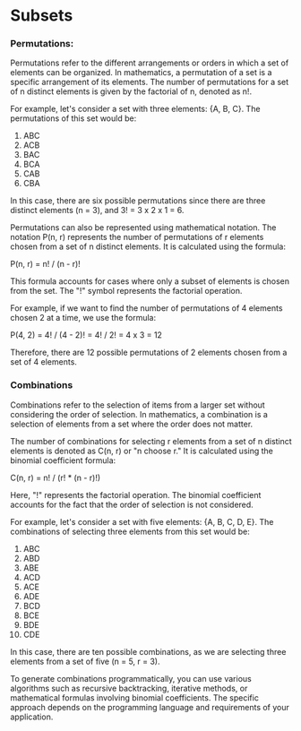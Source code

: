 # Subsets

### Permutations:
Permutations refer to the different arrangements or orders in which a set of elements can be organized. In mathematics, a permutation of a set is a specific arrangement of its elements. The number of permutations for a set of n distinct elements is given by the factorial of n, denoted as n!.

For example, let's consider a set with three elements: {A, B, C}. The permutations of this set would be:

1. ABC
2. ACB
3. BAC
4. BCA
5. CAB
6. CBA

In this case, there are six possible permutations since there are three distinct elements (n = 3), and 3! = 3 x 2 x 1 = 6.

Permutations can also be represented using mathematical notation. The notation P(n, r) represents the number of permutations of r elements chosen from a set of n distinct elements. It is calculated using the formula:

P(n, r) = n! / (n - r)!

This formula accounts for cases where only a subset of elements is chosen from the set. The "!" symbol represents the factorial operation.

For example, if we want to find the number of permutations of 4 elements chosen 2 at a time, we use the formula:

P(4, 2) = 4! / (4 - 2)! = 4! / 2! = 4 x 3 = 12

Therefore, there are 12 possible permutations of 2 elements chosen from a set of 4 elements.

### Combinations
Combinations refer to the selection of items from a larger set without considering the order of selection. In mathematics, a combination is a selection of elements from a set where the order does not matter.

The number of combinations for selecting r elements from a set of n distinct elements is denoted as C(n, r) or "n choose r." It is calculated using the binomial coefficient formula:

C(n, r) = n! / (r! * (n - r)!)

Here, "!" represents the factorial operation. The binomial coefficient accounts for the fact that the order of selection is not considered.

For example, let's consider a set with five elements: {A, B, C, D, E}. The combinations of selecting three elements from this set would be:

1. ABC
2. ABD
3. ABE
4. ACD
5. ACE
6. ADE
7. BCD
8. BCE
9. BDE
10. CDE

In this case, there are ten possible combinations, as we are selecting three elements from a set of five (n = 5, r = 3).

To generate combinations programmatically, you can use various algorithms such as recursive backtracking, iterative methods, or mathematical formulas involving binomial coefficients. The specific approach depends on the programming language and requirements of your application.